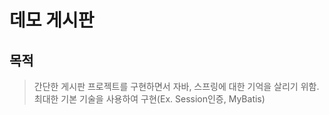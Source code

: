 # 데모 게시판

## 목적

> 간단한 게시판 프로젝트를 구현하면서 자바, 스프링에 대한 기억을 살리기 위함.  
> 최대한 기본 기술을 사용하여 구현(Ex. Session인증, MyBatis)

